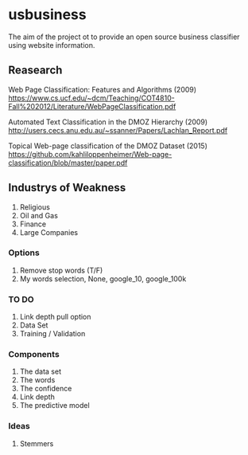 # usbusiness

The aim of the project ot to provide an open source business classifier using website information.

## Reasearch

Web Page Classification: Features and Algorithms (2009)
https://www.cs.ucf.edu/~dcm/Teaching/COT4810-Fall%202012/Literature/WebPageClassification.pdf

Automated Text Classification in the DMOZ Hierarchy (2009)
http://users.cecs.anu.edu.au/~ssanner/Papers/Lachlan_Report.pdf

Topical Web-page classification of the DMOZ Dataset (2015)
https://github.com/kahliloppenheimer/Web-page-classification/blob/master/paper.pdf

## Industrys of Weakness

1. Religious
2. Oil and Gas
3. Finance
4. Large Companies

### Options

1. Remove stop words (T/F)
2. My words selection, None, google_10, google_100k

### TO DO

1. Link depth pull option
2. Data Set
3. Training / Validation

### Components

1. The data set
2. The words
3. The confidence
4. Link depth
5. The predictive model

### Ideas

1. Stemmers
